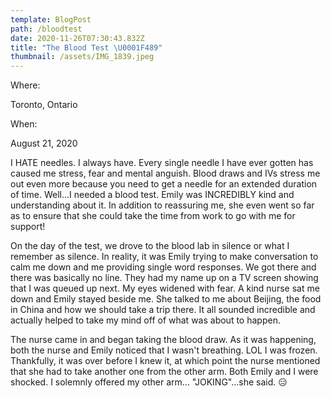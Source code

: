 ```yaml
---
template: BlogPost
path: /bloodtest
date: 2020-11-26T07:30:43.832Z
title: "The Blood Test \U0001F489"
thumbnail: /assets/IMG_1839.jpeg
---
```

Where: 

Toronto, Ontario

When:

August 21, 2020



I HATE needles.  I always have.  Every single needle I have ever gotten has caused me stress, fear and mental anguish.  Blood draws and IVs stress me out even more because you need to get a needle for an extended duration of time.  Well...I needed a blood test.  Emily was INCREDIBLY kind and understanding about it.  In addition to reassuring me, she even went so far as to ensure that she could take the time from work to go with me for support!  

On the day of the test, we drove to the blood lab in silence or what I remember as silence.  In reality, it was Emily trying to make conversation to calm me down and me providing single word responses.  We got there and there was basically no line.  They had my name up on a TV screen showing that I was queued up next.  My eyes widened with fear.  A kind nurse sat me down and Emily stayed beside me.  She talked to me about Beijing, the food in China and how we should take a trip there.  It all sounded incredible and actually helped to take my mind off of what was about to happen.  

The nurse came in and began taking the blood draw.  As it was happening, both the nurse and Emily noticed that I wasn't breathing.  LOL I was frozen.  Thankfully, it was over before I knew it, at which point the nurse mentioned that she had to take another one from the other arm.  Both Emily and I were shocked.  I solemnly offered my other arm... "JOKING"...she said.    😑
